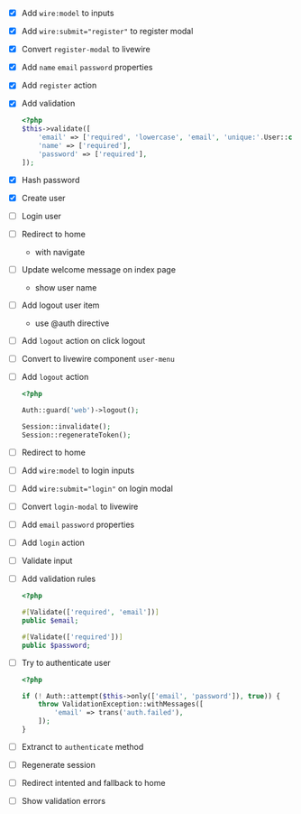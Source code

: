 - [x] Add `wire:model` to inputs
- [x] Add `wire:submit="register"` to register modal
- [x] Convert `register-modal` to livewire
- [x] Add `name` `email` `password` properties
- [x] Add `register` action
- [x] Add validation

  ```php
  <?php
  $this->validate([
      'email' => ['required', 'lowercase', 'email', 'unique:'.User::class],
      'name' => ['required'],
      'password' => ['required'],
  ]);
  ```
- [x] Hash password
- [x] Create user
- [ ] Login user
- [ ] Redirect to home
  - with navigate
- [ ] Update welcome message on index page
  - show user name
- [ ] Add logout user item
  - use @auth directive
- [ ] Add `logout` action on click logout
- [ ] Convert to livewire component `user-menu`
- [ ] Add `logout` action

  ```php
  <?php

  Auth::guard('web')->logout();

  Session::invalidate();
  Session::regenerateToken();
  ```
- [ ] Redirect to home
- [ ] Add `wire:model` to login inputs
- [ ] Add `wire:submit="login"` on login modal
- [ ] Convert `login-modal` to livewire
- [ ] Add `email` `password` properties
- [ ] Add `login` action
- [ ] Validate input
- [ ] Add validation rules

  ```php
  <?php

  #[Validate(['required', 'email'])]
  public $email;

  #[Validate(['required'])]
  public $password;
  ```
- [ ] Try to authenticate user

  ```php
  <?php

  if (! Auth::attempt($this->only(['email', 'password']), true)) {
      throw ValidationException::withMessages([
          'email' => trans('auth.failed'),
      ]);
  }
  ```
- [ ] Extranct to `authenticate` method
- [ ] Regenerate session
- [ ] Redirect intented and fallback to home
- [ ] Show validation errors
